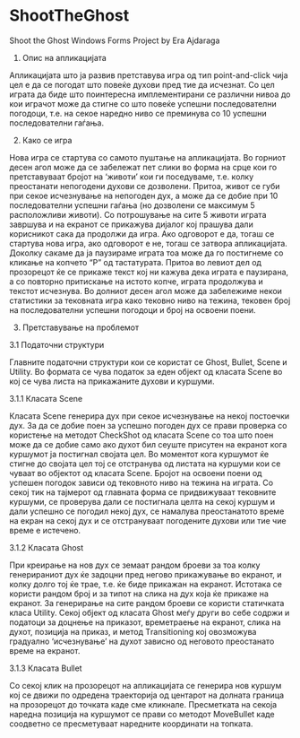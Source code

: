 # ShootTheGhost
Shoot the Ghost
Windows Forms Project by Era Ajdaraga

1.	Опис на апликацијата

  Апликацијата што ја развив претставува игра од тип point-and-click чија цел е да се погодат што повеќе духови пред тие да исчезнат. Со цел играта да биде што поинтересна имплементирани се различни нивоа до кои играчот може да стигне со што повеќе успешни последователни погодоци, т.е. на секое наредно ниво се преминува со 10 успешни последователни гаѓања.


2.	Како се игра

  Нова игра се стартува со самото пуштање на апликацијата. Во горниот десен агол може да се забележат пет слики во форма на срце кои го претставуваат бројот на ‘животи’ кои ги поседуваме, т.е. колку преостанати непогодени духови се дозволени. Притоа, живот се губи при секое исчезнување на непогоден дух, а може да се добие при 10 последователни успешни гаѓања (но дозволени се максимум 5 расположливи животи). Со потрошување на сите 5 животи играта завршува и на екранот се прикажува дијалог кој прашува дали корисникот сака да продолжи да игра. Ако одговорот е да, тогаш се стартува нова игра, ако одговорот е не, тогаш се затвора апликацијата.
  Доколку сакаме да ја паузираме играта тоа може да го постигнеме со кликање на копчето “P” од тастатурата. Притоа во левиот дел од прозорецот ќе се прикаже текст кој ни кажува дека играта е паузирана, а со повторно притискање на истото копче, играта продолжува и текстот исчезнува.
  Во долниот десен агол може да забележиме некои статистики за тековната игра како тековно ниво на тежина, тековен број на последователни успешни погодоци и број на освоени поени.


3.	Претставување на проблемот


  3.1 Податочни структури


  Главните податочни структури кои се користат се Ghost, Bullet, Scene и Utility. Во формата се чува податок за еден објект од класата Scene во кој се чува листа на прикажаните духови и куршуми. 


  3.1.1 Класата Scene


  Класата Scene генерира дух при секое исчезнување на некој постоечки дух. За да се добие поен за успешно погоден дух се прави проверка со користење на методот CheckShot од класата Scene со тоа што поен може да се добие само ако духот бил сеуште присутен на екранот кога куршумот ја постигнал својата цел. Во моментот кога куршумот ќе стигне до својата цел тој се отстранува од листата на куршуми кои се чуваат во објектот од класата Scene. Бројот на освоени поени од успешен погодок зависи од тековното ниво на тежина на играта. Со секој тик на тајмерот од главната форма се придвижуваат тековните куршуми, се проверува дали се постигнала целта на секој куршум и дали успешно се погодил некој дух, се намалува преостанатото време на екран на секој дух и се отстрануваат погодените духови или тие чие време е истечено.


  3.1.2 Класата Ghost


  При креирање на нов дух се земаат рандом броеви за тоа колку генерираниот дух ќе задоцни пред негово прикажување во екранот, и колку долго тој ќе трае, т.е. ќе биде прикажан на екранот. Истотака се користи рандом број и за типот на слика на дух која ќе прикаже на екранот. За генерирање на сите рандом броеви се користи статичката класа Utility. Секој објект од класата Ghost меѓу други во себе содржи и податоци за доцнење на приказот, времетраење на екранот, слика на духот, позиција на приказ, и метод Тransitioning кој овозможува градуално ‘исчезнување’ на духот зависно од неговото преостанато време на екранот. 


  3.1.3 Класата Bullet


  Со секој клик на прозорецот на апликацијата се генерира нов куршум кој се движи по одредена траекторија од центарот на долната граница на прозорецот до точката каде сме кликнале. Пресметката на секоја наредна позиција на куршумот се прави со методот MoveBullet каде соодветно се пресметуваат наредните координати на топката. 
